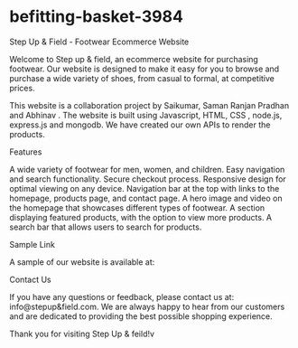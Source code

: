 # befitting-basket-3984
Step Up & Field - Footwear Ecommerce Website

Welcome to Step up & field, an ecommerce website for purchasing footwear. Our website is designed to make it easy for you to browse and purchase a wide variety of shoes, from casual to formal, at competitive prices.

This website is a collaboration project by Saikumar, Saman Ranjan Pradhan and Abhinav . The website is built using Javascript, HTML, CSS , node.js, express.js and mongodb. We have created our own APIs to render the products.

Features

A wide variety of footwear for men, women, and children. Easy navigation and search functionality. Secure checkout process. Responsive design for optimal viewing on any device. Navigation bar at the top with links to the homepage, products page, and contact page. A hero image and video on the homepage that showcases different types of footwear. A section displaying featured products, with the option to view more products. A search bar that allows users to search for products.

Sample Link

A sample of our website is available at:

Contact Us

If you have any questions or feedback, please contact us at: info@stepup&field.com. We are always happy to hear from our customers and are dedicated to providing the best possible shopping experience.

Thank you for visiting Step Up & feild!v
